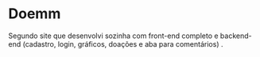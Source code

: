 # Doemm
Segundo site que desenvolvi sozinha com front-end completo e backend-end (cadastro, login, gráficos, doações e aba para comentários) .
